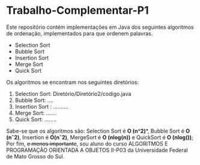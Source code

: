 # Trabalho-Complementar-P1

Este repositório contém implementações em Java dos seguintes algoritmos de ordenação, implementados para que ordenem palavras.

* Selection Sort
* Bubble Sort
* Insertion Sort
* Merge Sort
* Quick Sort

Os algoritmos se encontram nos seguintes diretórios:

1. Selection Sort: Diretório/Diretório2/codigo.java
2. Bubble Sort: ....
3. Insertion Sort : ..........
4. Merge Sort: .......
5. Quick Sort: ........

Sabe-se que os algoritmos são: Selection Sort é **O (n^2)***, Bubble Sort é **O (nˆ2)**, Insertion é **O(nˆ2)**, MergeSort é **O (nlog(n))** e QuickSort é **O (nlog())**;
Por fim, ~~e menos importante~~, sou aluno do curso ALGORITMOS E PROGRAMAÇÃO ORIENTADA A OBJETOS II-P03 da Universidade Federal de Mato Grosso do Sul.
